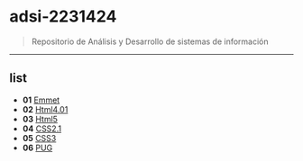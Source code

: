# adsi-2231424
> Repositorio de Análisis y Desarrollo de sistemas de información
---
## list

- **01** [Emmet](01-emmet/)
- **02** [Html4.01](02-HTML4.01/)
- **03** [Html5](03-html5/)
- **04** [CSS2.1](04-CSS2.1/)
- **05** [CSS3](05-CSS3/)
- **06** [PUG](06-pug/)